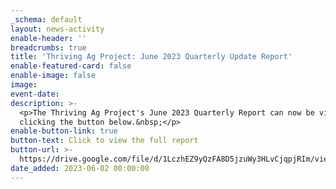 ```yaml
---
_schema: default
layout: news-activity
enable-header: ''
breadcrumbs: true
title: 'Thriving Ag Project: June 2023 Quarterly Update Report'
enable-featured-card: false
enable-image: false
image:
event-date:
description: >-
  <p>The Thriving Ag Project's June 2023 Quarterly Report can now be viewed by
  clicking the button below.&nbsp;</p>
enable-button-link: true
button-text: Click to view the full report
button-url: >-
  https://drive.google.com/file/d/1LczhEZ9yQzFA8D5jzuWy3HLvCjqpjRIm/view?usp=sharing
date_added: 2023-06-02 00:00:00
---
```

